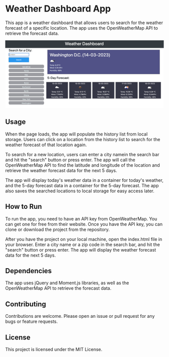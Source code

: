 # Weather Dashboard App
This app is a weather dashboard that allows users to search for the weather forecast of a specific location. The app uses the OpenWeatherMap API to retrieve the forecast data.

![Weather Dashboard Example](./assets/WeatherDashboard.png "Weather Dashboard Example")





## Usage
When the page loads, the app will populate the history list from local storage. Users can click on a location from the history list to search for the weather forecast of that location again.

To search for a new location, users can enter a city namein the search bar and hit the "search" button or press enter. The app will call the OpenWeatherMap API to find the latitude and longitude of the location and retrieve the weather forecast data for the next 5 days.

The app will display today's weather data in a container for today's weather, and the 5-day forecast data in a container for the 5-day forecast. The app also saves the searched locations to local storage for easy access later.

## How to Run
To run the app, you need to have an API key from OpenWeatherMap. You can get one for free from their website. Once you have the API key, you can clone or download the project from the repository.

After you have the project on your local machine, open the index.html file in your browser. Enter a city name or a zip code in the search bar, and hit the "search" button or press enter. The app will display the weather forecast data for the next 5 days.

## Dependencies
The app uses jQuery and Moment.js libraries, as well as the OpenWeatherMap API to retrieve the forecast data.

## Contributing
Contributions are welcome. Please open an issue or pull request for any bugs or feature requests.

## License
This project is licensed under the MIT License.